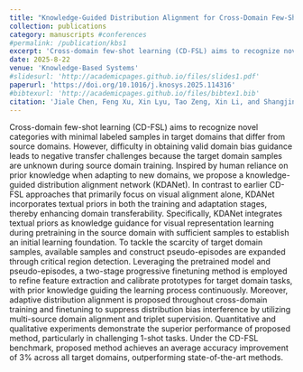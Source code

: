 ```yaml
---
title: "Knowledge-Guided Distribution Alignment for Cross-Domain Few-Shot Learning"
collection: publications
category: manuscripts #conferences
#permalink: /publication/kbs1
excerpt: 'Cross-domain few-shot learning (CD-FSL) aims to recognize novel categories with minimal labeled samples in target domains that differ from source domains. However, difficulty in obtaining valid domain bias guidance leads to negative transfer challenges because the target domain samples are unknown during source domain training. Inspired by human reliance on prior knowledge when adapting to new domains, we propose a knowledge-guided distribution alignment network (KDANet). In contrast to earlier CD-FSL approaches that primarily focus on visual alignment alone, KDANet incorporates textual priors in both the training and adaptation stages, thereby enhancing domain transferability. Specifically, KDANet integrates textual priors as knowledge guidance for visual representation learning during pretraining in the source domain with sufficient samples to establish an initial learning foundation. To tackle the scarcity of target domain samples, available samples and construct pseudo-episodes are expanded through critical region detection. Leveraging the pretrained model and pseudo-episodes, a two-stage progressive finetuning method is employed to refine feature extraction and calibrate prototypes for target domain tasks, with prior knowledge guiding the learning process continuously. Moreover, adaptive distribution alignment is proposed throughout cross-domain training and finetuning to suppress distribution bias interference by utilizing multi-source domain alignment and triplet supervision. Quantitative and qualitative experiments demonstrate the superior performance of proposed method, particularly in challenging 1-shot tasks. Under the CD-FSL benchmark, proposed method achieves an average accuracy improvement of 3% across all target domains, outperforming state-of-the-art methods.'
date: 2025-8-22
venue: 'Knowledge-Based Systems'
#slidesurl: 'http://academicpages.github.io/files/slides1.pdf'
paperurl: 'https://doi.org/10.1016/j.knosys.2025.114316'
#bibtexurl: 'http://academicpages.github.io/files/bibtex1.bib'
citation: 'Jiale Chen, Feng Xu, Xin Lyu, Tao Zeng, Xin Li, and Shangjing Chen. Knowledge-Guided Distribution Alignment for Cross-Domain Few-Shot Learning. Knowledge-Based Systems, 318:114316, 2025.'
---
```

Cross-domain few-shot learning (CD-FSL) aims to recognize novel categories with minimal labeled samples in target domains that differ from source domains. However, difficulty in obtaining valid domain bias guidance leads to negative transfer challenges because the target domain samples are unknown during source domain training. Inspired by human reliance on prior knowledge when adapting to new domains, we propose a knowledge-guided distribution alignment network (KDANet). In contrast to earlier CD-FSL approaches that primarily focus on visual alignment alone, KDANet incorporates textual priors in both the training and adaptation stages, thereby enhancing domain transferability. Specifically, KDANet integrates textual priors as knowledge guidance for visual representation learning during pretraining in the source domain with sufficient samples to establish an initial learning foundation. To tackle the scarcity of target domain samples, available samples and construct pseudo-episodes are expanded through critical region detection. Leveraging the pretrained model and pseudo-episodes, a two-stage progressive finetuning method is employed to refine feature extraction and calibrate prototypes for target domain tasks, with prior knowledge guiding the learning process continuously. Moreover, adaptive distribution alignment is proposed throughout cross-domain training and finetuning to suppress distribution bias interference by utilizing multi-source domain alignment and triplet supervision. Quantitative and qualitative experiments demonstrate the superior performance of proposed method, particularly in challenging 1-shot tasks. Under the CD-FSL benchmark, proposed method achieves an average accuracy improvement of 3% across all target domains, outperforming state-of-the-art methods.
